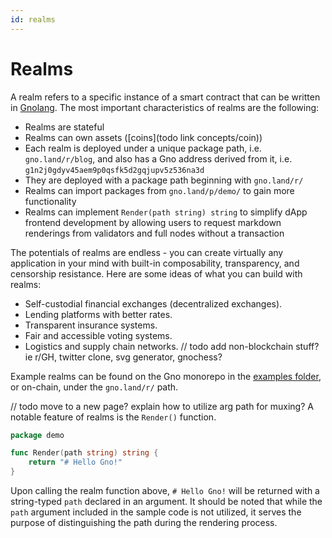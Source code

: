 ```yaml
---
id: realms
---
```


# Realms

A realm refers to a specific instance of a smart contract that can be written
in [Gnolang](./gno-language.md). The most important characteristics of realms are the following:

* Realms are stateful
* Realms can own assets ([coins](todo link concepts/coin))
* Each realm is deployed under a unique package path, i.e. `gno.land/r/blog`, and also has a Gno 
  address derived from it, i.e. `g1n2j0gdyv45aem9p0qsfk5d2gqjupv5z536na3d`
* They are deployed with a package path beginning with `gno.land/r/`
* Realms can import packages from `gno.land/p/demo/` to gain more functionality
* Realms can implement `Render(path string) string` to simplify dApp frontend development by allowing users to request
  markdown renderings from validators and full nodes without a transaction

The potentials of realms are endless - you can create virtually any
application in your mind with built-in composability,
transparency, and censorship resistance. Here are some ideas of what you can build with realms:

* Self-custodial financial exchanges (decentralized exchanges).
* Lending platforms with better rates.
* Transparent insurance systems.
* Fair and accessible voting systems.
* Logistics and supply chain networks. // todo add non-blockchain stuff? ie r/GH, twitter clone, svg generator, gnochess?

Example realms can be found on the Gno monorepo in the [examples folder](https://github.com/gnolang/gno/tree/master/examples/gno.land/r), or on-chain, under the `gno.land/r/` path.

// todo move to a new page? explain how to utilize arg path for muxing?
A notable feature of realms is the `Render()` function.

```go
package demo

func Render(path string) string {
	return "# Hello Gno!"
}
```

Upon calling the realm function above, `# Hello Gno!` will be returned with a string-typed `path` declared in an argument. It should be
noted that while the `path` argument included in the sample code is not utilized, it serves the purpose of
distinguishing the path during the rendering process.
